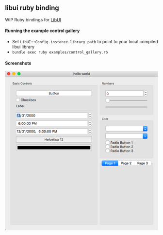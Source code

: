 ## libui ruby binding

WIP Ruby bindings for [LibUI](https://github.com/andlabs/libui)

#### Running the example control gallery
- Set `LibUI::Config.instance.library_path` to point to your local
compiled libui library
- `bundle exec ruby examples/control_gallery.rb`

#### Screenshots

![Control Gallery](/screenshot.png?raw=true)
